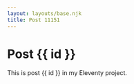 ```yaml
---
layout: layouts/base.njk
title: Post 11151
---
```


# Post {{ id }}

This is post {{ id }} in my Eleventy project.
